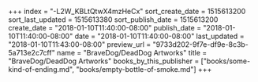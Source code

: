 +++
index = "-L2W_KBLtQtwX4mzHeCx"
sort_create_date = 1515613200
sort_last_updated = 1515613380
sort_publish_date = 1515613200
create_date = "2018-01-10T11:40:00-08:00"
publish_date = "2018-01-10T11:40:00-08:00"
date = "2018-01-10T11:40:00-08:00"
last_updated = "2018-01-10T11:43:00-08:00"
preview_url = "9733d202-9f7e-df9e-8c3b-5a713e2c7cff"
name = "BraveDog/DeadDog Artworks"
title = "BraveDog/DeadDog Artworks"
books_by_this_publisher = ["books/some-kind-of-ending.md", "books/empty-bottle-of-smoke.md"]
+++
